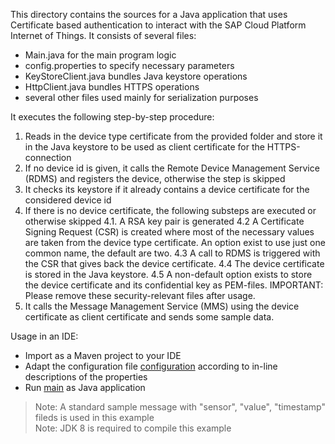 This directory contains the sources for a Java application that uses Certificate based authentication to interact with the SAP Cloud Platform Internet of Things. 
It consists of several files: 
  - Main.java for the main program logic
  - config.properties to specify necessary parameters
  - KeyStoreClient.java bundles Java keystore operations
  - HttpClient.java bundles HTTPS operations
  - several other files used mainly for serialization purposes
 
 It executes the following step-by-step procedure:
 1. Reads in the device type certificate from the provided folder and store it in the Java keystore to be used as client certificate for the HTTPS-connection
 2. If no device id is given, it calls the Remote Device Management Service (RDMS) and registers the device, otherwise the step is skipped 
 3. It checks its keystore if it already contains a device certificate for the considered device id
 4. If there is no device certificate, the following substeps are executed or otherwise skipped
 	4.1. A RSA key pair is generated
 	4.2  A Certificate Signing Request (CSR) is created where most of the necessary values are taken from the device type certificate.
 		 An option exist to use just one common name, the default are two.
 	4.3 A call to RDMS is triggered with the CSR that gives back the device certificate.
 	4.4 The device certificate is stored in the Java keystore.
 	4.5 A non-default option exists to store the device certificate and its confidential key as PEM-files. IMPORTANT: Please remove these security-relevant files after usage.
 5. It calls the Message Management Service (MMS) using the device certificate as client certificate and sends some sample data.   


Usage in an IDE:
- Import as a Maven project to your IDE
- Adapt the configuration file [configuration](src/main/resources/config.properties) according to in-line descriptions of the properties
- Run [main](src/main/java/com/sap/iot/starterkit/cert/Main.java) as Java application

>Note: A standard sample message with "sensor", "value", "timestamp" fileds is used in this example<br>
>Note: JDK 8 is required to compile this example
